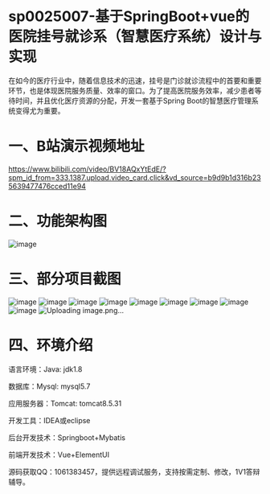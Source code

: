 
# sp0025007-基于SpringBoot+vue的医院挂号就诊系（智慧医疗系统）设计与实现
在如今的医疗行业中，随着信息技术的迅速，挂号是门诊就诊流程中的首要和重要环节，也是体现医院服务质量、效率的窗口。为了提高医院服务效率，减少患者等待时间，并且优化医疗资源的分配，开发一套基于Spring Boot的智慧医疗管理系统变得尤为重要。

# 一、B站演示视频地址
https://www.bilibili.com/video/BV18AQxYtEdE/?spm_id_from=333.1387.upload.video_card.click&vd_source=b9d9b1d316b235639477476cced11e94

# 二、功能架构图
![image](https://github.com/user-attachments/assets/a7c4a37f-72c6-4192-aa38-4b69e2776323)

# 三、部分项目截图
![image](https://github.com/user-attachments/assets/c07a5aee-ca6c-4bcf-8bd6-952471c8f10e)
![image](https://github.com/user-attachments/assets/49091f28-c5ed-4773-b96e-e20dc203622e)
![image](https://github.com/user-attachments/assets/e7524648-0ac8-498d-bca6-6dfbc5a7e639)
![image](https://github.com/user-attachments/assets/f8707791-211c-4853-97fa-416ef310011c)
![image](https://github.com/user-attachments/assets/350cd273-0c30-48b5-a6e9-2da9a75953ae)
![image](https://github.com/user-attachments/assets/5e165833-b67e-4324-bc17-d924819bfbf4)
![image](https://github.com/user-attachments/assets/80e3f561-4852-4077-b39c-75db8bbce161)
![image](https://github.com/user-attachments/assets/987e91d9-de42-4630-a2ab-66fd42572115)
![image](https://github.com/user-attachments/assets/989ef232-ec1e-4a28-a5de-267f4743c23c)
![Uploading image.png…]()


# 四、环境介绍
语言环境：Java: jdk1.8

数据库：Mysql: mysql5.7

应用服务器：Tomcat: tomcat8.5.31

开发工具：IDEA或eclipse

后台开发技术：Springboot+Mybatis

前端开发技术：Vue+ElementUI

源码获取QQ：1061383457，提供远程调试服务，支持按需定制、修改，1V1答辩辅导。

